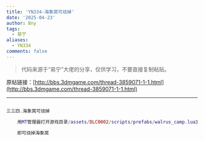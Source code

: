 ```yaml
---
title: 'YN334-海象窝可烧掉'
date: '2025-04-23'
author: Bny
tags:
  - 易宁
aliases:
  - YN334
comments: false
---
```


> 代码来源于“易宁”大佬的分享，仅供学习，不要直接复制粘贴。

原帖链接：[http://bbs.3dmgame.com/thread-3859071-1-1.html](http://bbs.3dmgame.com/thread-3859071-1-1.html)

---

```lua  

三三四.海象窝可烧掉	用MT管理器打开游戏目录/assets/DLC0002/scripts/prefabs/walrus_camp.lua文件，在inst:AddComponent("inspectable")的下一行插入MakeLargeBurnable(inst)	即可烧掉海象窝

```  

